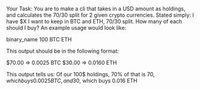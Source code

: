 Your Task:
You are to make a cli that takes in a USD amount as holdings, and calculates the 70/30 split for 2 given crypto currencies. Stated simply: I have $X I want to keep in BTC and ETH, 70/30 split. How many of each should I buy? An example usage would look like:

binary_name 100 BTC ETH

This output should be in the following format:

$70.00 => 0.0025 BTC
$30.00 => 0.0160 ETH

This output tells us: Of our 100$ holdings, 70% of that is 70$, which buys 0.0025 BTC, and 30% of our holdings is 30$, which buys 0.016 ETH